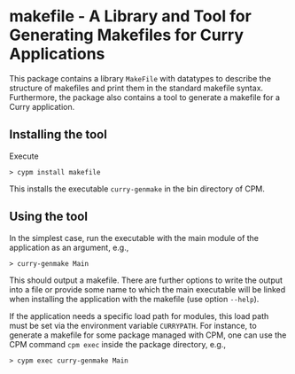 # makefile - A Library and Tool for Generating Makefiles for Curry Applications

This package contains a library `MakeFile` with datatypes
to describe the structure of makefiles and print them
in the standard makefile syntax.
Furthermore, the package also contains a tool to generate
a makefile for a Curry application.

## Installing the tool

Execute

    > cypm install makefile

This installs the executable `curry-genmake` in the bin directory
of CPM.


## Using the tool

In the simplest case, run the executable with the main module of
the application as an argument, e.g.,

    > curry-genmake Main

This should output a makefile. There are further options to write
the output into a file or provide some name to which the main executable
will be linked when installing the application with the makefile
(use option `--help`).

If the application needs a specific load path for modules,
this load path must be set via the environment variable `CURRYPATH`.
For instance, to generate a makefile for some package managed with CPM,
one can use the CPM command `cpm exec` inside the package directory,
e.g.,

    > cypm exec curry-genmake Main
